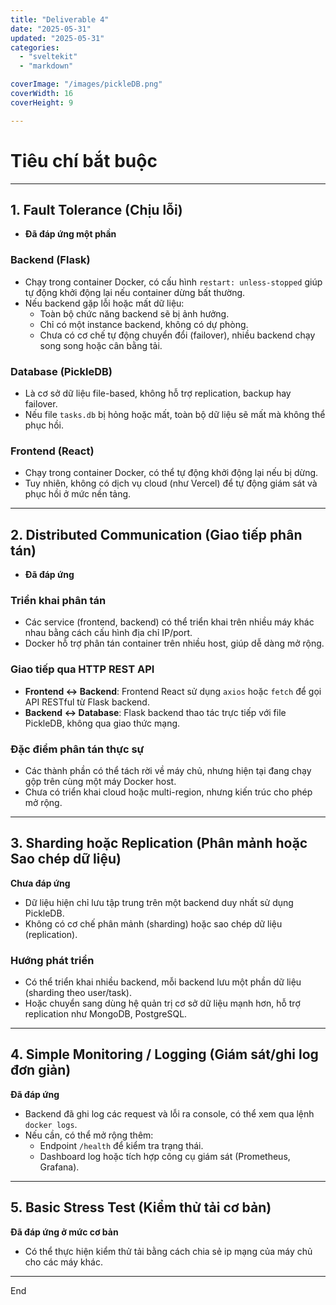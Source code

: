 ```yaml
---
title: "Deliverable 4"
date: "2025-05-31"
updated: "2025-05-31"
categories:
  - "sveltekit"
  - "markdown"

coverImage: "/images/pickleDB.png"
coverWidth: 16
coverHeight: 9

---
```




# Tiêu chí bắt buộc

---

## 1. Fault Tolerance (Chịu lỗi)
- **Đã đáp ứng một phần**

### Backend (Flask)
- Chạy trong container Docker, có cấu hình `restart: unless-stopped` giúp tự động khởi động lại nếu container dừng bất thường.
- Nếu backend gặp lỗi hoặc mất dữ liệu:
  - Toàn bộ chức năng backend sẽ bị ảnh hưởng.
  - Chỉ có một instance backend, không có dự phòng.
  - Chưa có cơ chế tự động chuyển đổi (failover), nhiều backend chạy song song hoặc cân bằng tải.

### Database (PickleDB)
- Là cơ sở dữ liệu file-based, không hỗ trợ replication, backup hay failover.
- Nếu file `tasks.db` bị hỏng hoặc mất, toàn bộ dữ liệu sẽ mất mà không thể phục hồi.

### Frontend (React)
- Chạy trong container Docker, có thể tự động khởi động lại nếu bị dừng.
- Tuy nhiên, không có dịch vụ cloud (như Vercel) để tự động giám sát và phục hồi ở mức nền tảng.

---

## 2. Distributed Communication (Giao tiếp phân tán)
- **Đã đáp ứng**

### Triển khai phân tán
- Các service (frontend, backend) có thể triển khai trên nhiều máy khác nhau bằng cách cấu hình địa chỉ IP/port.
- Docker hỗ trợ phân tán container trên nhiều host, giúp dễ dàng mở rộng.

### Giao tiếp qua HTTP REST API
- **Frontend ↔ Backend**: Frontend React sử dụng `axios` hoặc `fetch` để gọi API RESTful từ Flask backend.
- **Backend ↔ Database**: Flask backend thao tác trực tiếp với file PickleDB, không qua giao thức mạng.

### Đặc điểm phân tán thực sự
- Các thành phần có thể tách rời về máy chủ, nhưng hiện tại đang chạy gộp trên cùng một máy Docker host.
- Chưa có triển khai cloud hoặc multi-region, nhưng kiến trúc cho phép mở rộng.

---

## 3. Sharding hoặc Replication (Phân mảnh hoặc Sao chép dữ liệu)
**Chưa đáp ứng**

- Dữ liệu hiện chỉ lưu tập trung trên một backend duy nhất sử dụng PickleDB.
- Không có cơ chế phân mảnh (sharding) hoặc sao chép dữ liệu (replication).

### **Hướng phát triển**
- Có thể triển khai nhiều backend, mỗi backend lưu một phần dữ liệu (sharding theo user/task).
- Hoặc chuyển sang dùng hệ quản trị cơ sở dữ liệu mạnh hơn, hỗ trợ replication như MongoDB, PostgreSQL.

---

## 4. Simple Monitoring / Logging (Giám sát/ghi log đơn giản)
**Đã đáp ứng**

- Backend đã ghi log các request và lỗi ra console, có thể xem qua lệnh `docker logs`.
- Nếu cần, có thể mở rộng thêm:
  - Endpoint `/health` để kiểm tra trạng thái.
  - Dashboard log hoặc tích hợp công cụ giám sát (Prometheus, Grafana).

---
## 5. Basic Stress Test (Kiểm thử tải cơ bản)
 **Đã đáp ứng ở mức cơ bản**

- Có thể thực hiện kiểm thử tải bằng cách chia sẻ ip mạng của máy chủ cho các máy khác.
---

End